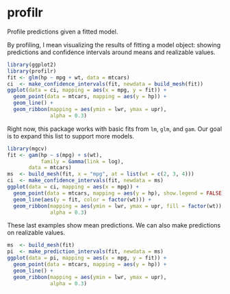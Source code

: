 # profilr

Profile predictions given a fitted model.

By profiling, I mean visualizing the results of fitting a model
object: showing predictions and confidence intervals around means and
realizable values.

```r
library(ggplot2)
library(profilr)
fit <- glm(hp ~ mpg + wt, data = mtcars)
ci  <- make_confidence_intervals(fit, newdata = build_mesh(fit))
ggplot(data = ci, mapping = aes(x = mpg, y = fit)) +
  geom_point(data = mtcars, mapping = aes(y = hp)) +
  geom_line() +
  geom_ribbon(mapping = aes(ymin = lwr, ymax = upr),
              alpha = 0.3)
```

Right now, this package works with basic fits from `lm`, `glm`, and
`gam`. Our goal is to expand this list to support more models.

```r
library(mgcv)
fit <- gam(hp ~ s(mpg) + s(wt),
           family = Gamma(link = log),
	   data = mtcars)
ms  <- build_mesh(fit, x = "mpg", at = list(wt = c(2, 3, 4)))
ci  <- make_confidence_intervals(fit, newdata = ms)
ggplot(data = ci, mapping = aes(x = mpg)) +
  geom_point(data = mtcars, mapping = aes(y = hp), show.legend = FALSE) +
  geom_line(aes(y = fit, color = factor(wt))) +
  geom_ribbon(mapping = aes(ymin = lwr, ymax = upr, fill = factor(wt)),
              alpha = 0.3)
```

These last examples show mean predictions. We can also make
predictions on realizable values.

```r
ms  <- build_mesh(fit)
pi  <- make_prediction_intervals(fit, newdata = ms)
ggplot(data = pi, mapping = aes(x = mpg, y = fit)) +
  geom_point(data = mtcars, mapping = aes(y = hp)) +
  geom_line() +
  geom_ribbon(mapping = aes(ymin = lwr, ymax = upr),
              alpha = 0.3)
```

